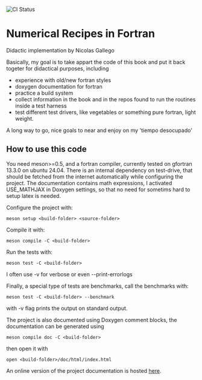 ![CI Status](https://github.com/nicgallego/NumericalRecipesFortran/actions/workflows/ci.yml/badge.svg)

# Numerical Recipes in Fortran

Didactic implementation by Nicolas Gallego

Basically, my goal is to take appart the code of this book and put it back togeter for didactical purposes, including
- experience with old/new fortran styles
- doxygen documentation for fortran
- practice a build system 
- collect information in the book and in the repos found to run the routines inside a test harness
- test different test drivers, like vegetables or something pure fortran, light weight.

A long way to go, nice goals to near and enjoy on my 'tiempo desocupado'

## How to use this code

You need meson>=0.5, and a fortran compiler, currently tested on gfortran 13.3.0 on ubuntu 24.04. There is an internal dependency on test-drive, that should be fetched from the internet automatically while configuring the project. The documentation contains math expressions, I activated USE_MATHJAX in Doxygen settings, so that no need for sometims hard to setup latex is needed. 

Configure the project with:
```
meson setup <build-folder> <source-folder>
```

Compile it with:
```
meson compile -C <build-folder>
```

Run the tests with:
```
meson test -C <build-folder>
```
I often use -v for verbose or even --print-errorlogs

Finally, a special type of tests are benchmarks, call the benchmarks with:
```
meson test -C <build-folder> --benchmark
```
with -v flag prints the output on standard output.

The project is also documented using Doxygen comment blocks, the documentation can be generated using
```
meson compile doc -C <build-folder>
```
then open it with
```
open <build-folder>/doc/html/index.html
```

An online version of the project documentation is hosted [here](https://nicgallego.github.io/NumericalRecipesFortran/).
